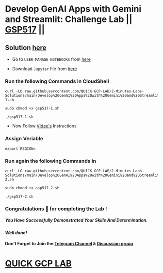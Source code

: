 # Develop GenAI Apps with Gemini and Streamlit: Challenge Lab || [GSP517](https://www.cloudskillsboost.google/focuses/87315?parent=catalog) ||

## Solution [here]()

* Go to `USER-MANAGE NOTEBOOKS` from [here](https://console.cloud.google.com/vertex-ai/workbench/user-managed)

* Download `Jupyter` file from [here](https://github.com/QUICK-GCP-LAB/2-Minutes-Labs-Solutions/blob/main/Develop%20GenAI%20Apps%20with%20Gemini%20and%20Streamlit%20Challenge%20Lab/prompt.ipynb)

### Run the following Commands in CloudShell

```
curl -LO raw.githubusercontent.com/QUICK-GCP-LAB/2-Minutes-Labs-Solutions/main/Develop%20GenAI%20Apps%20with%20Gemini%20and%20Streamlit%20Challenge%20Lab/gsp517-1.sh

sudo chmod +x gsp517-1.sh

./gsp517-1.sh
```

* Now Follow [Video's]() Instructions

### Assign Veriable

```
export REGION=
```

### Run again the following Commands in 

```
curl -LO raw.githubusercontent.com/QUICK-GCP-LAB/2-Minutes-Labs-Solutions/main/Develop%20GenAI%20Apps%20with%20Gemini%20and%20Streamlit%20Challenge%20Lab/gsp517-2.sh

sudo chmod +x gsp517-2.sh

./gsp517-2.sh
```

### Congratulations 🎉 for completing the Lab !

##### *You Have Successfully Demonstrated Your Skills And Determination.*

#### *Well done!*

#### Don't Forget to Join the [Telegram Channel](https://t.me/QuickGcpLab) & [Discussion group](https://t.me/QuickGcpLabChats)

# [QUICK GCP LAB](https://www.youtube.com/@quickgcplab)
